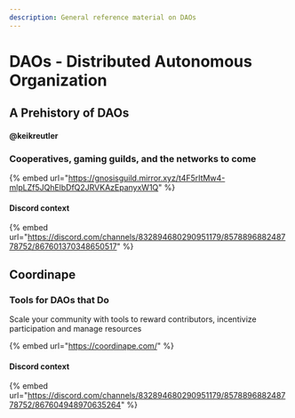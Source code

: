 ```yaml
---
description: General reference material on DAOs
---
```


# DAOs - Distributed Autonomous Organization

## A Prehistory of DAOs

#### @keikreutler

### Cooperatives, gaming guilds, and the networks to come <a id="cooperatives-gaming-guilds-and-the-networks-to-come"></a>

{% embed url="https://gnosisguild.mirror.xyz/t4F5rItMw4-mlpLZf5JQhElbDfQ2JRVKAzEpanyxW1Q" %}

#### Discord context

{% embed url="https://discord.com/channels/832894680290951179/857889688248778752/867601370348650517" %}

## Coordinape

### Tools for DAOs that Do

Scale your community with tools to reward contributors, incentivize participation and manage resources

{% embed url="https://coordinape.com/" %}

#### Discord context

{% embed url="https://discord.com/channels/832894680290951179/857889688248778752/867604948970635264" %}



